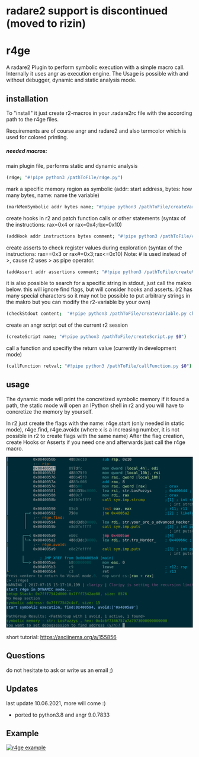 
# radare2 support is discontinued (moved to rizin)

# r4ge

A radare2 Plugin to perform symbolic execution with a simple 
macro call.
Internally it uses angr as execution engine.
The Usage is possible with and without debugger, dynamic and 
static analysis mode.

## installation
To "install" it just create r2-macros in your .radare2rc file
with the according path to the r4ge files.

Requirements are of course angr and radare2 and also termcolor which is used
for colored printing.

##### needed macros:

main plugin file, performs static and dynamic analysis
```sh
(r4ge; "#!pipe python3 /pathToFile/r4ge.py")
```
mark a specific memory region as symbolic (addr: start address, bytes: how many bytes, name: name
the variable)
```sh
(markMemSymbolic addr bytes name; "#!pipe python3 /pathToFile/createVariable.py symb $0 $1 $2")
```

create hooks in r2 and patch function calls or other statements (syntax of the instructions: rax=0x4
or rax=0x4;rbx=0x10)
```sh
(addHook addr instructions bytes comment; "#!pipe python3 /pathToFile/createVariable.py hook $0 $1 $2 $3")
```

create asserts to check register values during exploration (syntax of the instructions: rax==0x3 or
rax#=0x3;rax<=0x10) Note: # is used instead of >, cause r2 uses > as pipe operator.
```sh
(addAssert addr assertions comment; "#!pipe python3 /pathToFile/createVariable.py assert $0 $1 $2")
```

it is also possible to search for a specific string in stdout, just call the makro below. this will
ignore find flags, but will consider hooks and asserts. (r2 has many special characters so it may not
be possible to put arbitrary strings in the makro but you can modify the r2-variable by your own)
```sh
(checkStdout content;  "#!pipe python3 /pathToFile/createVariable.py checkstdout $0")
```

create an angr script out of the current r2 session
```sh
(createScript name; "#!pipe python3 /pathToFile/createScript.py $0")
```

call a function and specifiy the return value (currently in development mode)
```sh
(callFunction retval; "#!pipe python3 /pathToFile/callFunction.py $0")
```

## usage

The dynamic mode will print the concretized symbolic memory if it found a path, 
the static mode will open an IPython shell in r2 and you will have to concretize the memory
by yourself.

In r2 just create the flags with the name: r4ge.start (only needed in static mode), r4ge.find,
r4ge.avoidx (where x is a increasing number, it is not possible in r2 to create flags with the same
name)
After the flag creation, create Hooks or Asserts if you need one and afterwards just call the r4ge
macro.

![usage image](/doc/usage_image.png)

short tutorial: https://asciinema.org/a/155856

## Questions
do not hesitate to ask or write us an email ;)

## Updates
last update 10.06.2021, more will come :)
- ported to python3.8 and angr 9.0.7833

## Example

[![r4ge example](https://asciinema.org/a/418791.svg)](https://asciinema.org/a/418791)
